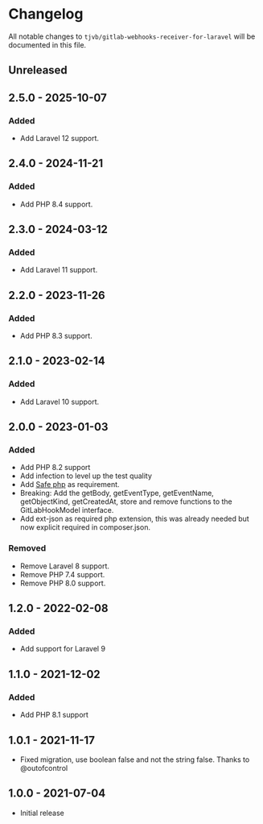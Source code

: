 # Changelog

All notable changes to `tjvb/gitlab-webhooks-receiver-for-laravel` will be documented in this file.

## Unreleased


## 2.5.0 - 2025-10-07
### Added
- Add Laravel 12 support.

## 2.4.0 - 2024-11-21
### Added
- Add PHP 8.4 support.

## 2.3.0 - 2024-03-12
### Added
- Add Laravel 11 support.


## 2.2.0 - 2023-11-26

### Added
- Add PHP 8.3 support.


## 2.1.0 - 2023-02-14

### Added
- Add Laravel 10 support.

## 2.0.0 - 2023-01-03

### Added
- Add PHP 8.2 support
- Add infection to level up the test quality
- Add [Safe php](https://packagist.org/packages/thecodingmachine/safe) as requirement.
- Breaking: Add the getBody, getEventType, getEventName, getObjectKind, getCreatedAt, store and remove functions to the GitLabHookModel interface.
- Add ext-json as required php extension, this was already needed but now explicit required in composer.json.

### Removed
- Remove Laravel 8 support.
- Remove PHP 7.4 support.
- Remove PHP 8.0 support.

## 1.2.0 - 2022-02-08
### Added
- Add support for Laravel 9

## 1.1.0 - 2021-12-02
### Added
- Add PHP 8.1 support

## 1.0.1 - 2021-11-17
- Fixed migration, use boolean false and not the string false. Thanks to @outofcontrol

## 1.0.0 - 2021-07-04
- Initial release